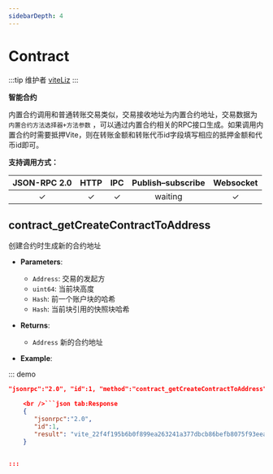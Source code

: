 ```yaml
---
sidebarDepth: 4
---
```

# Contract

:::tip 维护者 [viteLiz](https://github.com/viteLiz) :::

**智能合约**

内置合约调用和普通转账交易类似，交易接收地址为内置合约地址，交易数据为 `内置合约方法选择器+方法参数` ，可以通过内置合约相关的RPC接口生成。如果调用内置合约时需要抵押Vite，则在转账金额和转账代币id字段填写相应的抵押金额和代币id即可。

**支持调用方式：**

| JSON-RPC 2.0 |   HTTP   |   IPC    | Publish–subscribe | Websocket |
|:------------:|:--------:|:--------:|:-----------------:|:---------:|
|   &#x2713;   | &#x2713; | &#x2713; |      waiting      | &#x2713;  |

## contract_getCreateContractToAddress

创建合约时生成新的合约地址

- **Parameters**:
    
    - `Address`: 交易的发起方
    - `uint64`: 当前块高度
    - `Hash`: 前一个账户块的哈希
    - `Hash`: 当前块引用的快照块哈希

- **Returns**:
    
    - `Address` 新的合约地址

- **Example**:

::: demo

```json tab:Request {  
"jsonrpc":"2.0", "id":1, "method":"contract_getCreateContractToAddress", "params":[ "vite_a5a7f08011c2f0e40ccd41b5b79afbfb818d565f566002d3c6", 2, "3a56babeb0a8140b12ac55e91d2e05c41f908ebe99767b0e4aa5cd7af22d6de7", "3a56babeb0a8140b12ac55e91d2e05c41f908ebe99767b0e4aa5cd7af22d6de7"] }

    <br />```json tab:Response
    {  
       "jsonrpc":"2.0",
       "id":1,
       "result": "vite_22f4f195b6b0f899ea263241a377dbcb86befb8075f93eeac8"
    }
    

:::